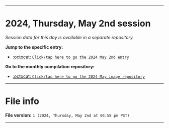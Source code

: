 
***

# 2024, Thursday, May 2nd session

_Session data for this day is available in a separate repository._

**Jump to the specific entry:**

- [:octocat: `Click/tap here to go the 2024 May 2nd entry`](https://github.com/seanpm2001/SeansLifeArchive_Images_MotorWorld_CarFactory_Y2024_V5/tree/SeansLifeArchive_Images_MotorWorld_CarFactory_Y2024_V5_Main-dev/2024/05_May/02/)

**Go to the monthly compilation repository:**

- [:octocat: `Click/tap here to go the 2024 May image repository`](https://github.com/seanpm2001/SeansLifeArchive_Images_MotorWorld_CarFactory_Y2024_V5/)

***

# File info

**File version:** `1 (2024, Thursday, May 2nd at 04:58 pm PST)`

***
